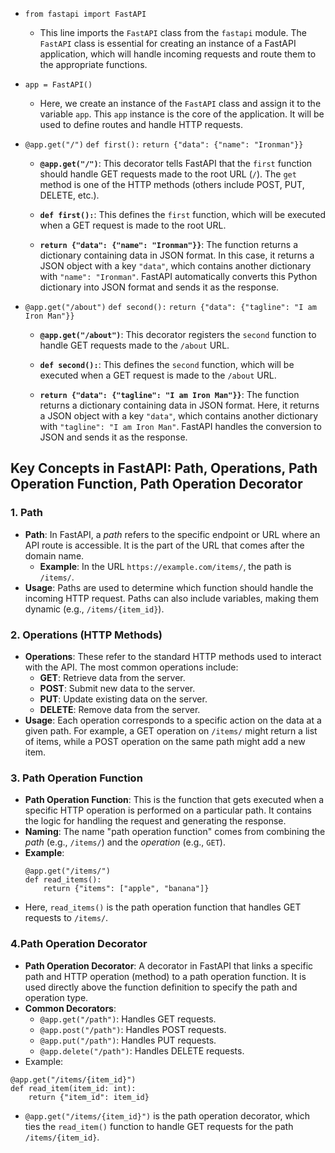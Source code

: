 
- `from fastapi import FastAPI`
	- This line imports the `FastAPI` class from the `fastapi` module. The `FastAPI` class is essential for creating an instance of a FastAPI application, which will handle incoming requests and route them to the appropriate functions.
- `app = FastAPI()`
	- Here, we create an instance of the `FastAPI` class and assign it to the variable `app`. This `app` instance is the core of the application. It will be used to define routes and handle HTTP requests.
- `@app.get("/")`
	`def first():`
	    `return {"data": {"name": "Ironman"}}`
	
	- **`@app.get("/")`**: This decorator tells FastAPI that the `first` function should handle GET requests made to the root URL (`/`). The `get` method is one of the HTTP methods (others include POST, PUT, DELETE, etc.).
    
	- **`def first():`**: This defines the `first` function, which will be executed when a GET request is made to the root URL.
    
	- **`return {"data": {"name": "Ironman"}}`**: The function returns a dictionary containing data in JSON format. In this case, it returns a JSON object with a key `"data"`, which contains another dictionary with `"name": "Ironman"`. FastAPI automatically converts this Python dictionary into JSON format and sends it as the response.

- `@app.get("/about")`
	`def second():`
	    `return {"data": {"tagline": "I am Iron Man"}}`
	    
	- **`@app.get("/about")`**: This decorator registers the `second` function to handle GET requests made to the `/about` URL.
    
	- **`def second():`**: This defines the `second` function, which will be executed when a GET request is made to the `/about` URL.
    
	- **`return {"data": {"tagline": "I am Iron Man"}}`**: The function returns a dictionary containing data in JSON format. Here, it returns a JSON object with a key `"data"`, which contains another dictionary with `"tagline": "I am Iron Man"`. FastAPI handles the conversion to JSON and sends it as the response.

## Key Concepts in FastAPI: Path, Operations, Path Operation Function, Path Operation Decorator

### 1. Path
- **Path**: In FastAPI, a *path* refers to the specific endpoint or URL where an API route is accessible. It is the part of the URL that comes after the domain name.
  - **Example**: In the URL `https://example.com/items/`, the path is `/items/`.
- **Usage**: Paths are used to determine which function should handle the incoming HTTP request. Paths can also include variables, making them dynamic (e.g., `/items/{item_id}`).

### 2. Operations (HTTP Methods)
- **Operations**: These refer to the standard HTTP methods used to interact with the API. The most common operations include:
  - **GET**: Retrieve data from the server.
  - **POST**: Submit new data to the server.
  - **PUT**: Update existing data on the server.
  - **DELETE**: Remove data from the server.
- **Usage**: Each operation corresponds to a specific action on the data at a given path. For example, a GET operation on `/items/` might return a list of items, while a POST operation on the same path might add a new item.

### 3. Path Operation Function
- **Path Operation Function**: This is the function that gets executed when a specific HTTP operation is performed on a particular path. It contains the logic for handling the request and generating the response.
- **Naming**: The name "path operation function" comes from combining the *path* (e.g., `/items/`) and the *operation* (e.g., `GET`).
- **Example**:
  ```
  @app.get("/items/")
  def read_items():
      return {"items": ["apple", "banana"]}
    ```
- Here, `read_items()` is the path operation function that handles GET requests to `/items/`.
### 4.Path Operation Decorator
- **Path Operation Decorator**: A decorator in FastAPI that links a specific path and HTTP operation (method) to a path operation function. It is used directly above the function definition to specify the path and operation type.
- **Common Decorators**:
    - `@app.get("/path")`: Handles GET requests.
    - `@app.post("/path")`: Handles POST requests.
    - `@app.put("/path")`: Handles PUT requests.
    - `@app.delete("/path")`: Handles DELETE requests.
- Example: 
```
@app.get("/items/{item_id}")
def read_item(item_id: int):
    return {"item_id": item_id}

```
- `@app.get("/items/{item_id}")` is the path operation decorator, which ties the `read_item()` function to handle GET requests for the path `/items/{item_id}`.